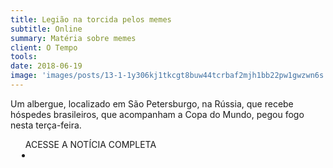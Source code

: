 ```yaml
---
title: Legião na torcida pelos memes
subtitle: Online
summary: Matéria sobre memes
client: O Tempo
tools: 
date: 2018-06-19
image: 'images/posts/13-1-1y306kj1tkcgt8buw44tcrbaf2mjh1bb22pw1gwzwn6s.png'
---
```


Um albergue, localizado em São Petersburgo, na Rússia, que recebe hóspedes brasileiros, que acompanham a Copa do Mundo, pegou fogo nesta terça-feira.

<div class="post__share"><ul class="share__list list-reset">ACESSE A NOTÍCIA COMPLETA<li class="share__item" style="margin-left: 10px"><a class="share__link share__facebook" style="background: #fa5657" href="https://www.otempo.com.br/sports/copa-2018/albergue-russo-com-hospedes-de-belo-horizonte-pega-fogo-1.1858715" 
onclick=window.open(this.href, 'pop-up', 'left=20,top=20,width=500,height=500,toolbar=1,resizable=0'); return false;" title="Link" rel="nofollow"><i class="fa-solid fa-link"></i></a></li></ul></div>
<!-- <div class="gallery-box"><div class="gallery"><img src="/clipping/images/example-1.jpg" loading="lazy" alt="Project"><img src="/clipping/images/example-2.jpg" loading="lazy" alt="Project"></div><em>Gallery / <a href="https://www.freepik.com/" target="_blank">Freepic</a></em></div> -->